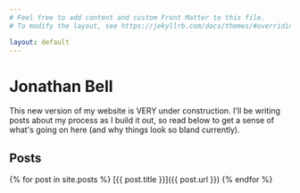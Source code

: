 ```yaml
---
# Feel free to add content and custom Front Matter to this file.
# To modify the layout, see https://jekyllrb.com/docs/themes/#overriding-theme-defaults

layout: default
---
```


# Jonathan Bell

This new version of my website is VERY under construction. I'll be writing posts about my process as I build it out, so read below to get a sense of what's going on here (and why things look so bland currently).

## Posts
{% for post in site.posts %}
[{{ post.title }}]({{ post.url }})
{% endfor %}